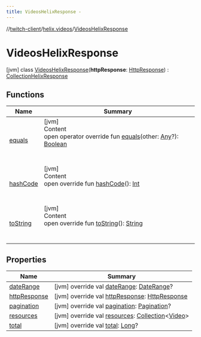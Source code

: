 ```yaml
---
title: VideosHelixResponse -
---
```

//[twitch-client](../../index.md)/[helix.videos](../index.md)/[VideosHelixResponse](index.md)



# VideosHelixResponse  
 [jvm] class [VideosHelixResponse](index.md)(**httpResponse**: [HttpResponse]()) : [CollectionHelixResponse](../../helix.http.model/-collection-helix-response/index.md)   


## Functions  
  
|  Name|  Summary| 
|---|---|
| [equals](https://kotlinlang.org/api/latest/jvm/stdlib/kotlin/-any/equals.html)| [jvm]  <br>Content  <br>open operator override fun [equals](https://kotlinlang.org/api/latest/jvm/stdlib/kotlin/-any/equals.html)(other: [Any](https://kotlinlang.org/api/latest/jvm/stdlib/kotlin/-any/index.html)?): [Boolean](https://kotlinlang.org/api/latest/jvm/stdlib/kotlin/-boolean/index.html)  <br><br><br>
| [hashCode](https://kotlinlang.org/api/latest/jvm/stdlib/kotlin/-any/hash-code.html)| [jvm]  <br>Content  <br>open override fun [hashCode](https://kotlinlang.org/api/latest/jvm/stdlib/kotlin/-any/hash-code.html)(): [Int](https://kotlinlang.org/api/latest/jvm/stdlib/kotlin/-int/index.html)  <br><br><br>
| [toString](https://kotlinlang.org/api/latest/jvm/stdlib/kotlin/-any/to-string.html)| [jvm]  <br>Content  <br>open override fun [toString](https://kotlinlang.org/api/latest/jvm/stdlib/kotlin/-any/to-string.html)(): [String](https://kotlinlang.org/api/latest/jvm/stdlib/kotlin/-string/index.html)  <br><br><br>


## Properties  
  
|  Name|  Summary| 
|---|---|
| [dateRange](index.md#helix.videos/VideosHelixResponse/dateRange/#/PointingToDeclaration/)|  [jvm] override val [dateRange](index.md#helix.videos/VideosHelixResponse/dateRange/#/PointingToDeclaration/): [DateRange](../../helix.http.model/-date-range/index.md)?   <br>
| [httpResponse](index.md#helix.videos/VideosHelixResponse/httpResponse/#/PointingToDeclaration/)|  [jvm] override val [httpResponse](index.md#helix.videos/VideosHelixResponse/httpResponse/#/PointingToDeclaration/): [HttpResponse]()   <br>
| [pagination](index.md#helix.videos/VideosHelixResponse/pagination/#/PointingToDeclaration/)|  [jvm] override val [pagination](index.md#helix.videos/VideosHelixResponse/pagination/#/PointingToDeclaration/): [Pagination](../../helix.http.model/-pagination/index.md)?   <br>
| [resources](index.md#helix.videos/VideosHelixResponse/resources/#/PointingToDeclaration/)|  [jvm] override val [resources](index.md#helix.videos/VideosHelixResponse/resources/#/PointingToDeclaration/): [Collection](https://kotlinlang.org/api/latest/jvm/stdlib/kotlin.collections/-collection/index.html)<[Video](../../helix.videos.model/-video/index.md)>   <br>
| [total](index.md#helix.videos/VideosHelixResponse/total/#/PointingToDeclaration/)|  [jvm] override val [total](index.md#helix.videos/VideosHelixResponse/total/#/PointingToDeclaration/): [Long](https://kotlinlang.org/api/latest/jvm/stdlib/kotlin/-long/index.html)?   <br>

